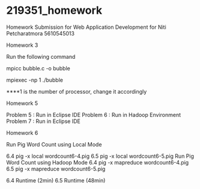 # 219351_homework

Homework Submission for Web Application Development for Niti Petcharatmora 5610545013

Homework 3

Run the following command

mpicc bubble.c -o bubble

mpiexec -np 1 ./bubble

****1 is the number of processor, change it accordingly

Homework 5

Problem 5 : Run in Eclipse IDE
Problem 6 : Run in Hadoop Environment
Problem 7 : Run in Eclipse IDE

Homework 6

Run Pig Word Count using Local Mode

  6.4 pig -x local wordcount6-4.pig
  6.5 pig -x local wordcount6-5.pig
Run Pig Word Count using Hadoop Mode
  6.4 pig -x mapreduce wordcount6-4.pig
  6.5 pig -x mapreduce wordcount6-5.pig

6.4 Runtime (2min) 
6.5 Runtime (48min)
